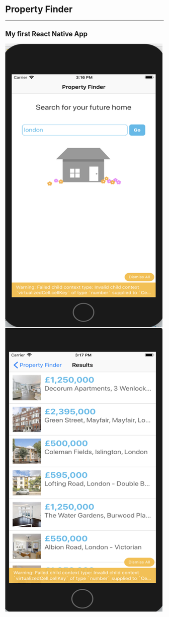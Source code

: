# Property Finder
--------
## My first React Native App

<img src="./Resources/app1.png" width="500" height="900">

<img src="./Resources/app2.png" width="500" height="900">